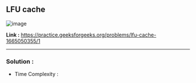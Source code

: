 ## LFU cache

![image](https://user-images.githubusercontent.com/23376002/204123394-eed9244a-7b81-4425-84a2-39eebc09297c.png)

**Link :** https://practice.geeksforgeeks.org/problems/lfu-cache-1665050355/1

--------------------------------------------------------------------------------------------------------------------------------------------------------


### Solution :

- Time Complexity :


